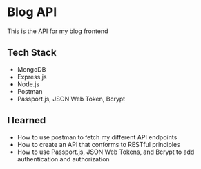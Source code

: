 # Blog API

This is the API for my blog frontend

## Tech Stack

- MongoDB
- Express.js
- Node.js
- Postman
- Passport.js, JSON Web Token, Bcrypt

## I learned

- How to use postman to fetch my different API endpoints
- How to create an API that conforms to RESTful principles
- How to use Passport.js, JSON Web Tokens, and Bcrypt to add authentication and authorization
